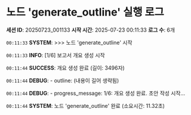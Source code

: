 # 노드 'generate_outline' 실행 로그

**세션 ID**: 20250723_001133
**시작 시간**: 2025-07-23 00:11:33
**로그 수**: 6개

`00:11:33` **SYSTEM**: >>> 노드 'generate_outline' 시작

`00:11:33` **INFO**: [1/6] 보고서 개요 생성 시작

`00:11:44` **SUCCESS**: 개요 생성 완료 (길이: 3496자)

`00:11:44` **DEBUG**:   - outline: (내용이 길어 생략됨)

`00:11:44` **DEBUG**:   - progress_message: 1/6: 개요 생성 완료. 초안 작성 시작...

`00:11:44` **SYSTEM**: 노드 'generate_outline' 완료 (소요시간: 11.32초)

